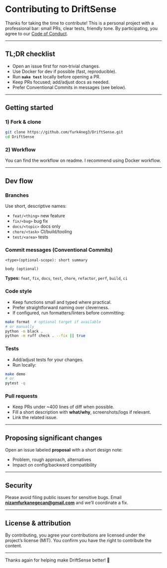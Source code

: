 # Contributing to DriftSense

Thanks for taking the time to contribute! This is a personal project with a professional bar: small PRs, clear tests, friendly tone. By participating, you agree to our [Code of Conduct](./CODE_OF_CONDUCT.md).

---

## TL;DR checklist

* Open an issue first for non‑trivial changes.
* Use Docker for dev if possible (fast, reproducible).
* Run **`make test`** locally before opening a PR.
* Keep PRs focused; add/adjust docs as needed.
* Prefer Conventional Commits in messages (see below).

---

## Getting started

### 1) Fork & clone

```bash
git clone https://github.com/furk4neg3/DriftSense.git
cd DriftSense
```

### 2) Workflow

You can find the workflow on readme. I recommend using Docker workflow.

---


## Dev flow

### Branches

Use short, descriptive names:

* `feat/<thing>` new feature
* `fix/<bug>` bug fix
* `docs/<topic>` docs only
* `chore/<task>` CI/build/tooling
* `test/<area>` tests

### Commit messages (Conventional Commits)

```
<type>(optional-scope): short summary

body (optional)
```

**Types:** `feat`, `fix`, `docs`, `test`, `chore`, `refactor`, `perf`, `build`, `ci`

### Code style

* Keep functions small and typed where practical.
* Prefer straightforward naming over cleverness.
* If configured, run formatters/linters before committing:

```bash
make format  # optional target if available
# or manually
python -m black .
python -m ruff check . --fix || true
```

### Tests

* Add/adjust tests for your changes.
* Run locally:

```bash
make demo
# or
pytest -q
```

### Pull requests

* Keep PRs under \~400 lines of diff when possible.
* Fill a short description with **what/why**, screenshots/logs if relevant.
* Link the related issue.

---

## Proposing significant changes

Open an issue labeled **proposal** with a short design note:

* Problem, rough approach, alternatives
* Impact on config/backward compatibility

---

## Security

Please avoid filing public issues for sensitive bugs. Email **[nizamfurkanegecan@gmail.com](mailto:nizamfurkanegecan@gmail.com)** and we’ll coordinate a fix.

---

## License & attribution

By contributing, you agree your contributions are licensed under the project’s license (MIT). You confirm you have the right to contribute the content.

---

Thanks again for helping make DriftSense better! 🚀
